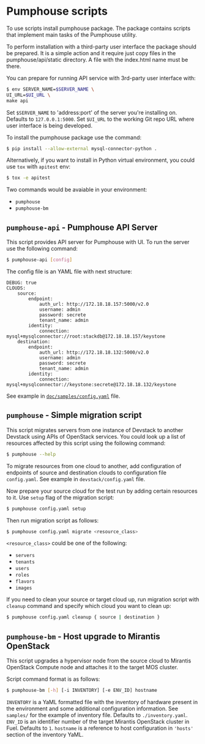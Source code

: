 # Pumphouse scripts

To use scripts install pumphouse package. The package contains scripts that
implement main tasks of the Pumphouse utility.

To perform installation with a third-party user interface the package should be
prepared. It is a simple action and it require just copy files in the
pumphouse/api/static directory. A file with the index.html name must be there.

You can prepare for running API service with 3rd-party user interface with:

```sh
$ env SERVER_NAME=$SERVER_NAME \
UI_URL=$UI_URL \
make api
```

Set `$SERVER_NAME` to 'address:port' of the server you're installing on. Defaults
to `127.0.0.1:5000`.
Set `$UI_URL` to the working Git repo URL where user interface is being
developed.

To install the pumphouse package use the command:

```sh
$ pip install --allow-external mysql-connector-python .
```

Alternatively, if you want to install in Python virtual environment, you could
use `tox` with `apitest` env:

```sh
$ tox -e apitest
```

Two commands would be avaiable in your environment:

* `pumphouse`
* `pumphouse-bm`

## `pumphouse-api` - Pumphouse API Server

This script provides API server for Pumphouse with UI. To run the server use
the following command:

```sh
$ pumphouse-api [config]
```

The config file is an YAML file with next structure:

```
DEBUG: true
CLOUDS:
    source:
        endpoint:
            auth_url: http://172.18.18.157:5000/v2.0
            username: admin
            password: secrete
            tenant_name: admin
        identity:
            connection: mysql+mysqlconnector://root:stackdb@172.18.18.157/keystone
    destination:
        endpoint:
            auth_url: http://172.18.18.132:5000/v2.0
            username: admin
            password: secrete
            tenant_name: admin
        identity:
            connection: mysql+mysqlconnector://keystone:secrete@172.18.18.132/keystone
```

See example in [`doc/samples/config.yaml`](doc/samples/config.yaml)
file.

## `pumphouse` - Simple migration script

This script migrates servers from one instance of Devstack to another Devstack
using APIs of OpenStack services. You could look up a list of resources affected
by this script using the following command:

```sh
$ pumphouse --help
```

To migrate resources from one cloud to another, add configuration of endpoints
of source and destination clouds to configuration file `config.yaml`. See
example in `devstack/config.yaml` file.

Now prepare your source cloud for the test run by adding certain resources to
it. Use `setup` flag of the migration script:

```sh
$ pumphouse config.yaml setup
```

Then run migration script as follows:

```sh
$ pumphouse config.yaml migrate <resource_class>
```

`<resource_class>` could be one of the following:

* `servers`
* `tenants`
* `users`
* `roles`
* `flavors`
* `images`

If you need to clean your source or target cloud up, run migration script 
with `cleanup` command and specify which cloud you want to clean up:

```sh
$ pumphouse config.yaml cleanup { source | destination }
```

## `pumphouse-bm` - Host upgrade to Mirantis OpenStack

This script upgrades a hypervisor node from the source cloud to Mirantis
OpenStack Compute node and attaches it to the target MOS cluster.

Script command format is as follows:
```sh
$ pumphouse-bm [-h] [-i INVENTORY] [-e ENV_ID] hostname
```

`INVENTORY` is a YaML formatted file with the inventory of hardware present in
the environment and some additional configuration information. See `samples/`
for the example of inventory file. Defaults to `./inventory.yaml`.
`ENV_ID` is an identifier number of the target Mirantis OpenStack cluster in
Fuel. Defaults to `1`.
`hostname` is a reference to host configuration in `'hosts'` section of the
inventory YaML.
